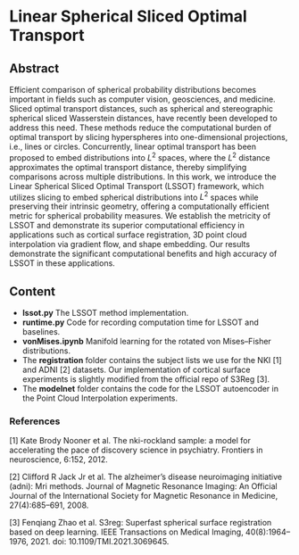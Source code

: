# Linear Spherical Sliced Optimal Transport

## Abstract
Efficient comparison of spherical probability distributions becomes important in fields such as computer vision, geosciences, and medicine. Sliced optimal transport distances, such as spherical and stereographic spherical sliced Wasserstein distances, have recently been developed to address this need. These methods reduce the computational burden of optimal transport by slicing hyperspheres into one-dimensional projections, i.e., lines or circles. Concurrently, linear optimal transport has been proposed to embed distributions into $L^2$ spaces, where the $L^2$ distance approximates the optimal transport distance, thereby simplifying comparisons across multiple distributions. In this work, we introduce the Linear Spherical Sliced Optimal Transport (LSSOT) framework, which utilizes slicing to embed spherical distributions into $L^2$ spaces while preserving their intrinsic geometry, offering a computationally efficient metric for spherical probability measures. We establish the metricity of LSSOT and demonstrate its superior computational efficiency in applications such as cortical surface registration, 3D point cloud interpolation via gradient flow, and shape embedding. Our results demonstrate the significant computational benefits and high accuracy of LSSOT in these applications.

## Content
* **lssot.py** The LSSOT method implementation.
* **runtime.py** Code for recording computation time for LSSOT and baselines.
* **vonMises.ipynb** Manifold learning for the rotated von Mises–Fisher distributions.
* The **registration** folder contains the subject lists we use for the NKI [1] and ADNI [2] datasets. Our implementation of cortical surface experiments is slightly modified from the official repo of S3Reg [3].
* The **modelnet** folder contains the code for the LSSOT autoencoder in the Point Cloud Interpolation experiments.

### References
[1] Kate Brody Nooner et al. The nki-rockland sample: a model for accelerating the pace of discovery science in psychiatry. Frontiers in neuroscience, 6:152, 2012.

[2] Clifford R Jack Jr et al. The alzheimer’s disease neuroimaging initiative (adni): Mri methods. Journal of Magnetic Resonance Imaging: An Official Journal of the International Society for Magnetic Resonance in Medicine, 27(4):685–691, 2008.

[3] Fenqiang Zhao et al. S3reg: Superfast spherical surface registration based on deep learning. IEEE Transactions on Medical Imaging, 40(8):1964–1976, 2021. doi: 10.1109/TMI.2021.3069645.
